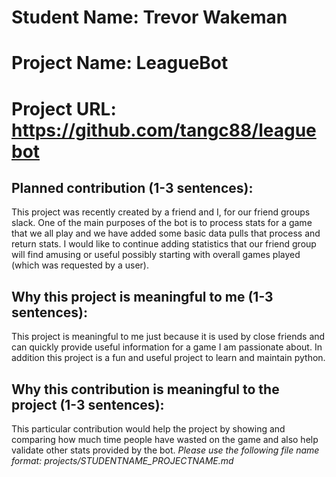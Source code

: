 
# Student Name: Trevor Wakeman  
# Project Name: LeagueBot
# Project URL: https://github.com/tangc88/leaguebot

## Planned contribution (1-3 sentences):
  This project was recently created by a friend and I, for our friend groups slack.
  One of the main purposes of the bot is to process stats for a game that we all
  play and we have added some basic data pulls that process and return stats.
  I would like to continue adding statistics that our friend group will find amusing or useful
  possibly starting with overall games played (which was requested by a user).

## Why this project is meaningful to me (1-3 sentences):
  This project is meaningful to me just because it is used by close friends and
  can quickly provide useful information for a game I am passionate about. In addition
  this project is a fun and useful project to learn and maintain python. 
## Why this contribution is meaningful to the project (1-3 sentences):
  This particular contribution would help the project by showing and comparing how much time
  people have wasted on the game and also help validate other stats provided by the bot.
*Please use the following file name format: projects/STUDENTNAME_PROJECTNAME.md*
